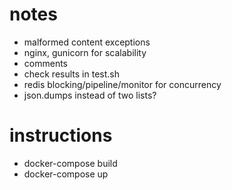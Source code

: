 # notes
* malformed content exceptions
* nginx, gunicorn for scalability
* comments
* check results in test.sh
* redis blocking/pipeline/monitor for concurrency
* json.dumps instead of two lists?

# instructions
* docker-compose build
* docker-compose up
